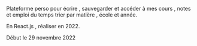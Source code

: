 Plateforme perso pour écrire , sauvegarder et accéder à mes cours , notes et emploi du temps trier par matière , école et année.

En React.js , réaliser en 2022.

Début le 29 novembre 2022
